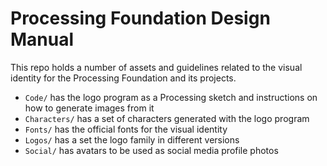 # Processing Foundation Design Manual

This repo holds a number of assets and guidelines related to the visual identity for the Processing Foundation and its projects.

- `Code/` has the logo program as a Processing sketch and instructions on how to generate images from it
- `Characters/` has a set of characters generated with the logo program
- `Fonts/` has the official fonts for the visual identity
- `Logos/` has a set the logo family in different versions
- `Social/` has avatars to be used as social media profile photos
